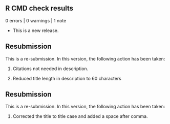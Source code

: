 ## R CMD check results

0 errors | 0 warnings | 1 note

* This is a new release.

## Resubmission

This is a re-submission. In this version, the following action has been taken:

1. Citations not needed in description.

2. Reduced title length in description to 60 characters

## Resubmission

This is a re-submission. In this version, the following action has been taken:

1. Corrected the title to title case and added a space after comma.

